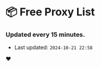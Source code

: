 # :package: Free Proxy List
### Updated every 15 minutes.

- Last updated: `2024-10-21 22:58`

:heart:
